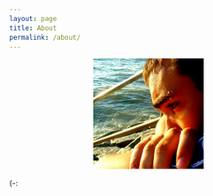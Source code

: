 ```yaml
---
layout: page
title: About
permalink: /about/
---
```


<div style="text-align: center"><img src="/assets/images/avatar.png" width="200" /></div>

(-:
